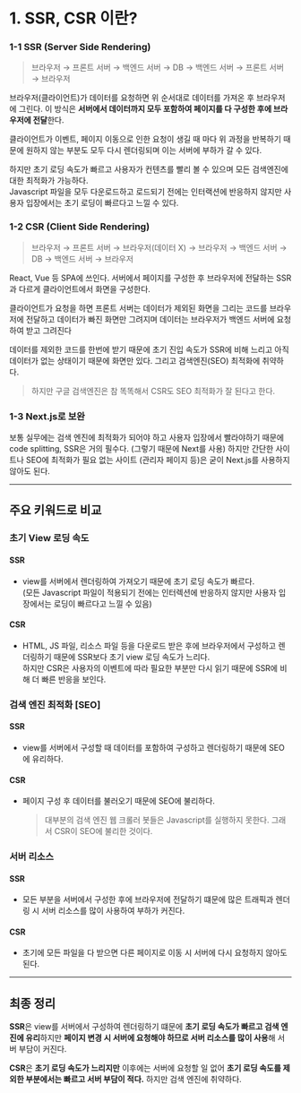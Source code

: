 # 1. SSR, CSR 이란?

### 1-1 SSR (Server Side Rendering)

> 브라우저 → 프론트 서버 → 백엔드 서버 → DB
> → 백엔드 서버 → 프론트 서버 → 브라우저

브라우저(클라이언트)가 데이터를 요청하면 위 순서대로 데이터를 가져온 후 브라우저에 그린다.
이 방식은 **서버에서 데이터까지 모두 포함하여 페이지를 다 구성한 후에 브라우저에 전달**한다.

클라이언트가 이벤트, 페이지 이동으로 인한 요청이 생길 때 마다 위 과정을 반복하기 때문에
원하지 않는 부분도 모두 다시 렌더링되며 이는 서버에 부하가 갈 수 있다.

하지만 초기 로딩 속도가 빠르고 사용자가 컨텐츠를 빨리 볼 수 있으며 모든 검색엔진에 대한 최적화가 가능하다.  
Javascript 파일을 모두 다운로드하고 로드되기 전에는 인터랙션에 반응하지 않지만 사용자 입장에서는 초기 로딩이 빠르다고 느낄 수 있다.

### 1-2 CSR (Client Side Rendering)

> 브라우저 → 프론트 서버 → 브라우저(데이터 X) → 브라우저 → 백엔드 서버
> → DB → 백엔드 서버 → 브라우저

React, Vue 등 SPA에 쓰인다. 서버에서 페이지를 구성한 후 브라우저에 전달하는 SSR과 다르게 클라이언트에서 화면을 구성한다.

클라이언트가 요청을 하면 프론트 서버는 데이터가 제외된 화면을 그리는 코드를 브라우저에 전달하고 데이터가 빠진 화면만 그려지며 데이터는 브라우저가 백엔드 서버에 요청하여 받고 그려진다

데이터를 제외한 코드를 한번에 받기 때문에 초기 진입 속도가 SSR에 비해 느리고 아직 데이터가 없는 상태이기 때문에 화면만 있다. 그리고 검색엔진(SEO) 최적화에 취약하다.

> 하지만 구글 검색엔진은 참 똑똑해서 CSR도 SEO 최적화가 잘 된다고 한다.

### 1-3 Next.js로 보완

보통 실무에는 검색 엔진에 최적화가 되어야 하고 사용자 입장에서 빨라야하기 때문에
code splitting, SSR은 거의 필수다. (그렇기 때문에 Next를 사용)
하지만 간단한 사이트나 SEO에 최적화가 필요 없는 사이트 (관리자 페이지 등)은 굳이 Next.js를 사용하지 않아도 된다.

---

## 주요 키워드로 비교

### 초기 View 로딩 속도

#### SSR

- view를 서버에서 렌더링하여 가져오기 때문에 초기 로딩 속도가 빠르다.  
  (모든 Javascript 파일이 적용되기 전에는 인터렉션에 반응하지 않지만 사용자 입장에서는 로딩이 빠르다고 느낄 수 있음)

#### CSR

- HTML, JS 파일, 리소스 파일 등을 다운로드 받은 후에 브라우저에서 구성하고 렌더링하기 때문에 SSR보다 초기 view 로딩 속도가 느리다.  
  하지만 CSR은 사용자의 이벤트에 따라 필요한 부분만 다시 읽기 때문에 SSR에 비해 더 빠른 반응을 보인다.

### 검색 엔진 최적화 [SEO]

#### SSR

- view를 서버에서 구성할 때 데이터를 포함하여 구성하고 렌더링하기 때문에 SEO에 유리하다.

#### CSR

- 페이지 구성 후 데이터를 불러오기 때문에 SEO에 불리하다.
  > 대부분의 검색 엔진 웹 크롤러 봇들은 Javascript를 실행하지 못한다. 그래서 CSR이 SEO에 불리한 것이다.

### 서버 리소스

#### SSR

- 모든 부분을 서버에서 구성한 후에 브라우저에 전달하기 떄문에 많은 트래픽과 렌더링 시 서버 리소스를 많이 사용하여 부하가 커진다.

#### CSR

- 초기에 모든 파일을 다 받으면 다른 페이지로 이동 시 서버에 다시 요청하지 않아도 된다.

---

## 최종 정리

**SSR**은 view를 서버에서 구성하여 렌더링하기 떄문에 **초기 로딩 속도가 빠르고 검색 엔진에 유리**하지만 **페이지 변경 시 서버에 요청해야 하므로 서버 리소스를 많이 사용**해 서버 부담이 커진다.

**CSR**은 **초기 로딩 속도가 느리지만** 이후에는 서버에 요청할 일 없어 **초기 로딩 속도를 제외한 부분에서는 빠르고 서버 부담이 적다.** 하지만 검색 엔진에 취약하다.
